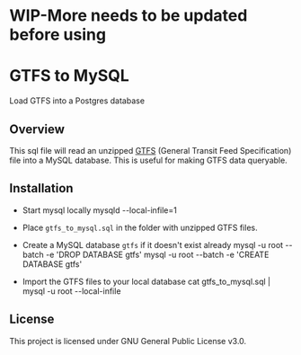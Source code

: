 # WIP-More needs to be updated before using 

# GTFS to MySQL
Load GTFS into a Postgres database

## Overview

This sql file will read an unzipped [GTFS](https://developers.google.com/transit/gtfs/) (General Transit Feed Specification) file into a MySQL database. This is useful for making GTFS data queryable.

## Installation

* Start mysql locally
    mysqld --local-infile=1

* Place `gtfs_to_mysql.sql` in the folder with unzipped GTFS files.

* Create a MySQL database `gtfs` if it doesn't exist already
    mysql -u root --batch -e 'DROP DATABASE gtfs'
    mysql -u root --batch -e 'CREATE DATABASE gtfs'

* Import the GTFS files to your local database
    cat gtfs_to_mysql.sql | mysql -u root --local-infile

## License
This project is licensed under GNU General Public License v3.0.
